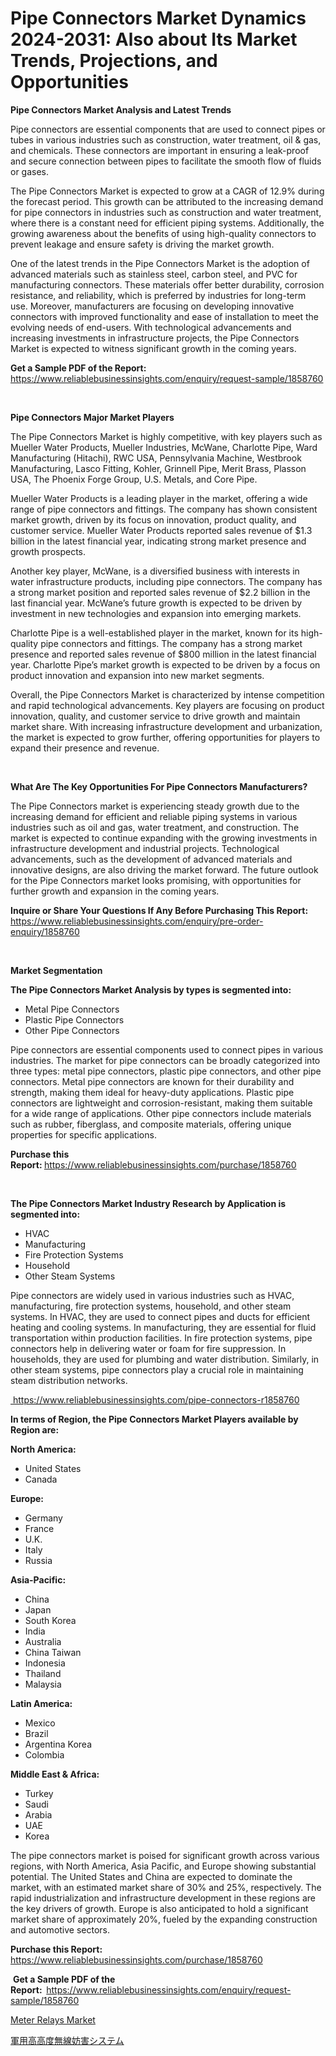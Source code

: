 <p><h1>Pipe Connectors Market Dynamics 2024-2031: Also about Its Market Trends, Projections, and Opportunities</h1></p><p><strong>Pipe Connectors Market Analysis and Latest Trends</strong></p>
<p><p>Pipe connectors are essential components that are used to connect pipes or tubes in various industries such as construction, water treatment, oil & gas, and chemicals. These connectors are important in ensuring a leak-proof and secure connection between pipes to facilitate the smooth flow of fluids or gases.</p><p>The Pipe Connectors Market is expected to grow at a CAGR of 12.9% during the forecast period. This growth can be attributed to the increasing demand for pipe connectors in industries such as construction and water treatment, where there is a constant need for efficient piping systems. Additionally, the growing awareness about the benefits of using high-quality connectors to prevent leakage and ensure safety is driving the market growth.</p><p>One of the latest trends in the Pipe Connectors Market is the adoption of advanced materials such as stainless steel, carbon steel, and PVC for manufacturing connectors. These materials offer better durability, corrosion resistance, and reliability, which is preferred by industries for long-term use. Moreover, manufacturers are focusing on developing innovative connectors with improved functionality and ease of installation to meet the evolving needs of end-users. With technological advancements and increasing investments in infrastructure projects, the Pipe Connectors Market is expected to witness significant growth in the coming years.</p></p>
<p><strong>Get a Sample PDF of the Report:&nbsp;</strong> <a href="https://www.reliablebusinessinsights.com/enquiry/request-sample/1858760">https://www.reliablebusinessinsights.com/enquiry/request-sample/1858760</a></p>
<p>&nbsp;</p>
<p><strong>Pipe Connectors Major Market Players</strong></p>
<p><p>The Pipe Connectors Market is highly competitive, with key players such as Mueller Water Products, Mueller Industries, McWane, Charlotte Pipe, Ward Manufacturing (Hitachi), RWC USA, Pennsylvania Machine, Westbrook Manufacturing, Lasco Fitting, Kohler, Grinnell Pipe, Merit Brass, Plasson USA, The Phoenix Forge Group, U.S. Metals, and Core Pipe. </p><p>Mueller Water Products is a leading player in the market, offering a wide range of pipe connectors and fittings. The company has shown consistent market growth, driven by its focus on innovation, product quality, and customer service. Mueller Water Products reported sales revenue of $1.3 billion in the latest financial year, indicating strong market presence and growth prospects.</p><p>Another key player, McWane, is a diversified business with interests in water infrastructure products, including pipe connectors. The company has a strong market position and reported sales revenue of $2.2 billion in the last financial year. McWane’s future growth is expected to be driven by investment in new technologies and expansion into emerging markets.</p><p>Charlotte Pipe is a well-established player in the market, known for its high-quality pipe connectors and fittings. The company has a strong market presence and reported sales revenue of $800 million in the latest financial year. Charlotte Pipe’s market growth is expected to be driven by a focus on product innovation and expansion into new market segments.</p><p>Overall, the Pipe Connectors Market is characterized by intense competition and rapid technological advancements. Key players are focusing on product innovation, quality, and customer service to drive growth and maintain market share. With increasing infrastructure development and urbanization, the market is expected to grow further, offering opportunities for players to expand their presence and revenue.</p></p>
<p>&nbsp;</p>
<p><strong>What Are The Key Opportunities For Pipe Connectors Manufacturers?</strong></p>
<p><p>The Pipe Connectors market is experiencing steady growth due to the increasing demand for efficient and reliable piping systems in various industries such as oil and gas, water treatment, and construction. The market is expected to continue expanding with the growing investments in infrastructure development and industrial projects. Technological advancements, such as the development of advanced materials and innovative designs, are also driving the market forward. The future outlook for the Pipe Connectors market looks promising, with opportunities for further growth and expansion in the coming years.</p></p>
<p><strong>Inquire or Share Your Questions If Any Before Purchasing This Report:</strong> <a href="https://www.reliablebusinessinsights.com/enquiry/pre-order-enquiry/1858760">https://www.reliablebusinessinsights.com/enquiry/pre-order-enquiry/1858760</a></p>
<p>&nbsp;</p>
<p><strong>Market Segmentation</strong></p>
<p><strong>The Pipe Connectors Market Analysis by types is segmented into:</strong></p>
<p><ul><li>Metal Pipe Connectors</li><li>Plastic Pipe Connectors</li><li>Other Pipe Connectors</li></ul></p>
<p><p>Pipe connectors are essential components used to connect pipes in various industries. The market for pipe connectors can be broadly categorized into three types: metal pipe connectors, plastic pipe connectors, and other pipe connectors. Metal pipe connectors are known for their durability and strength, making them ideal for heavy-duty applications. Plastic pipe connectors are lightweight and corrosion-resistant, making them suitable for a wide range of applications. Other pipe connectors include materials such as rubber, fiberglass, and composite materials, offering unique properties for specific applications.</p></p>
<p><strong>Purchase this Report:&nbsp;</strong><a href="https://www.reliablebusinessinsights.com/purchase/1858760">https://www.reliablebusinessinsights.com/purchase/1858760</a></p>
<p>&nbsp;</p>
<p><strong>The Pipe Connectors Market Industry Research by Application is segmented into:</strong></p>
<p><ul><li>HVAC</li><li>Manufacturing</li><li>Fire Protection Systems</li><li>Household</li><li>Other Steam Systems</li></ul></p>
<p><p>Pipe connectors are widely used in various industries such as HVAC, manufacturing, fire protection systems, household, and other steam systems. In HVAC, they are used to connect pipes and ducts for efficient heating and cooling systems. In manufacturing, they are essential for fluid transportation within production facilities. In fire protection systems, pipe connectors help in delivering water or foam for fire suppression. In households, they are used for plumbing and water distribution. Similarly, in other steam systems, pipe connectors play a crucial role in maintaining steam distribution networks.</p></p>
<p><a href="https://www.reliablebusinessinsights.com/pipe-connectors-r1858760">&nbsp;https://www.reliablebusinessinsights.com/pipe-connectors-r1858760</a></p>
<p><strong>In terms of Region, the Pipe Connectors Market Players available by Region are:</strong></p>
<p>
    <p> <strong> North America: </strong>
        <ul>
            <li>United States</li>
            <li>Canada</li>
        </ul>
        </p> 
    <p> <strong> Europe: </strong>
        <ul>
            <li>Germany</li>
            <li>France</li>
            <li>U.K.</li>
            <li>Italy</li>
            <li>Russia</li>
        </ul>
        </p> 
    <p> <strong> Asia-Pacific: </strong>
        <ul>
            <li>China</li>
            <li>Japan</li>
            <li>South Korea</li>
            <li>India</li>
            <li>Australia</li>
            <li>China Taiwan</li>
            <li>Indonesia</li>
            <li>Thailand</li>
            <li>Malaysia</li>
        </ul>
        </p> 
    <p> <strong> Latin America: </strong>
        <ul>
            <li>Mexico</li>
            <li>Brazil</li>
            <li>Argentina Korea</li>
            <li>Colombia</li>
        </ul>
        </p> 
    <p> <strong> Middle East & Africa: </strong>
        <ul>
            <li>Turkey</li>
            <li>Saudi</li>
            <li>Arabia</li>
            <li>UAE</li>
            <li>Korea</li>
        </ul>
    </p>
    </p>
<p><p>The pipe connectors market is poised for significant growth across various regions, with North America, Asia Pacific, and Europe showing substantial potential. The United States and China are expected to dominate the market, with an estimated market share of 30% and 25%, respectively. The rapid industrialization and infrastructure development in these regions are the key drivers of growth. Europe is also anticipated to hold a significant market share of approximately 20%, fueled by the expanding construction and automotive sectors.</p></p>
<p><strong>Purchase this Report: </strong><a href="https://www.reliablebusinessinsights.com/purchase/1858760">https://www.reliablebusinessinsights.com/purchase/1858760</a></p>
<p>&nbsp;<strong>Get a Sample PDF of the Report:&nbsp;&nbsp;</strong><a href="https://www.reliablebusinessinsights.com/enquiry/request-sample/1858760">https://www.reliablebusinessinsights.com/enquiry/request-sample/1858760</a></p>
<p><strong></strong></p>
<p><p><a href="https://issuu.com/reportprime-2/docs/meter-relays-market-size-2030.pptx">Meter Relays Market</a></p><p><a href="https://github.com/oqxogxyvqe90775/Market-Research-Report-List-2/blob/main/3695192157182.md">軍用高高度無線妨害システム</a></p></p>